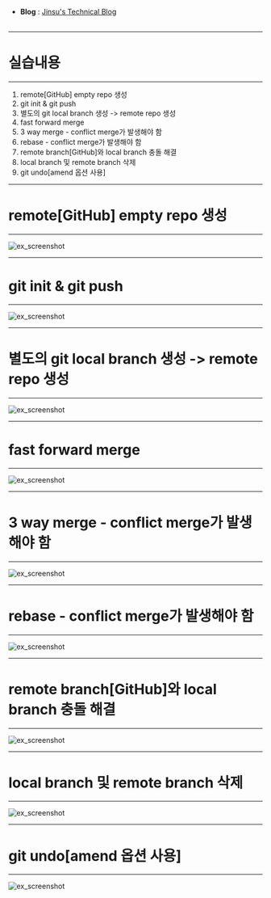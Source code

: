 -  **Blog** : [Jinsu's Technical Blog](https://myinfo503.tistory.com)
<br/><br/>

* * *
# 실습내용
* * *
1. remote[GitHub] empty repo 생성<br>
2. git init & git push<br>
3. 별도의 git local branch 생성 -> remote repo 생성<br>
4. fast forward merge<br>
5. 3 way merge - conflict merge가 발생해야 함<br>
6. rebase - conflict merge가 발생해야 함<br>
7. remote branch[GitHub]와 local branch 충돌 해결<br>
8. local branch 및 remote branch 삭제<br>
9. git undo[amend 옵션 사용]<br>
* * *
# remote[GitHub] empty repo 생성
* * *
![ex_screenshot](./resource/1번.gif)
* * *
# git init & git push
* * *
![ex_screenshot](./resource/2번.gif)
* * *
# 별도의 git local branch 생성 -> remote repo 생성
* * *
![ex_screenshot](./resource/3번.gif)
* * *
# fast forward merge
* * *
![ex_screenshot](./resource/4번.gif)
* * *
# 3 way merge - conflict merge가 발생해야 함
* * *
![ex_screenshot](./resource/5번.gif)
* * *
# rebase - conflict merge가 발생해야 함
* * *
![ex_screenshot](./resource/6번.gif)
* * *
# remote branch[GitHub]와 local branch 충돌 해결
* * *
![ex_screenshot](./resource/7번.gif)
* * *
# local branch 및 remote branch 삭제
* * *
![ex_screenshot](./resource/8번.gif)




* * *
# git undo[amend 옵션 사용]
* * *
![ex_screenshot](./resource/9번.gif)



